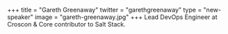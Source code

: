 +++
title = "Gareth Greenaway"
twitter = "garethgreenaway"
type = "new-speaker"
image = "gareth-greenaway.jpg"
+++
Lead DevOps Engineer at Croscon & Core contributor to Salt Stack.
